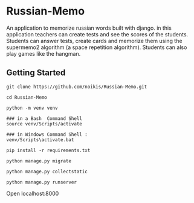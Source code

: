 # Russian-Memo
An application to memorize russian words built with django.
in this application teachers can create tests and see the scores of the students.
Students can answer tests, create cards and memorize them using the supermemo2 algorithm (a space repetition algorithm).
Students can also play games like the hangman. 

## Getting Started

```
git clone https://github.com/noikis/Russian-Memo.git

cd Russian-Memo

python -m venv venv

### in a Bash  Command Shell
source venv/Scripts/activate

### in Windows Command Shell :
venv/Scripts\activate.bat

pip install -r requirements.txt

python manage.py migrate

python manage.py collectstatic

python manage.py runserver
```
Open localhost:8000
